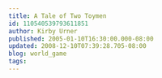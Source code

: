 ```yaml
---
title: A Tale of Two Toymen
id: 110540539793611851
author: Kirby Urner
published: 2005-01-10T16:30:00.000-08:00
updated: 2008-12-10T07:39:28.705-08:00
blog: world_game
tags: 
---
```


